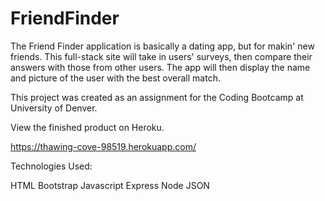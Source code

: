 # FriendFinder

The Friend Finder application is basically a dating app, but for makin' new friends. This full-stack site will take in users' surveys, then compare their answers with those from other users. The app will then display the name and picture of the user with the best overall match.

This project was created as an assignment for the Coding Bootcamp at University of Denver. 

View the finished product on Heroku.

https://thawing-cove-98519.herokuapp.com/

Technologies Used:

HTML
Bootstrap
Javascript
Express
Node
JSON